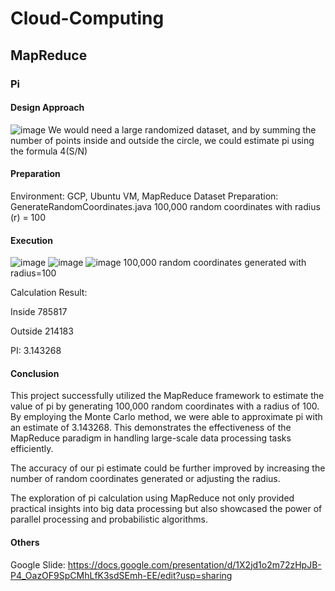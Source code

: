 # Cloud-Computing
## MapReduce
### Pi
#### Design Approach
![image](https://github.com/elly-zhu/Cloud-Computing/assets/22209839/1a301e8f-1d7a-4ab4-8039-2de89d963fcf)
We would need a large randomized dataset, and by summing the number of points inside and outside the circle, we could estimate pi using the formula 4(S/N)

#### Preparation
Environment: 
GCP, Ubuntu VM, MapReduce
Dataset Preparation:
GenerateRandomCoordinates.java
100,000 random coordinates with radius (r) = 100

#### Execution
![image](https://github.com/elly-zhu/Cloud-Computing/assets/22209839/7d599f2e-4efe-4eca-87d4-fcf82fdb0fcb)
![image](https://github.com/elly-zhu/Cloud-Computing/assets/22209839/9da3649a-1e61-4d51-a885-3f7163b9868b)
![image](https://github.com/elly-zhu/Cloud-Computing/assets/22209839/e2dc79d5-5a68-4da9-8224-c1b636187283)
100,000 random coordinates generated with radius=100

Calculation Result:

Inside 785817

Outside 214183

PI: 3.143268

#### Conclusion
This project successfully utilized the MapReduce framework to estimate the value of pi by generating 100,000 random coordinates with a radius of 100. By employing the Monte Carlo method, we were able to approximate pi with an estimate of 3.143268. This demonstrates the effectiveness of the MapReduce paradigm in handling large-scale data processing tasks efficiently.

The accuracy of our pi estimate could be further improved by increasing the number of random coordinates generated or adjusting the radius.

The exploration of pi calculation using MapReduce not only provided practical insights into big data processing but also showcased the power of parallel processing and probabilistic algorithms.

#### Others
Google Slide: https://docs.google.com/presentation/d/1X2jd1o2m72zHpJB-P4_OazOF9SpCMhLfK3sdSEmh-EE/edit?usp=sharing
